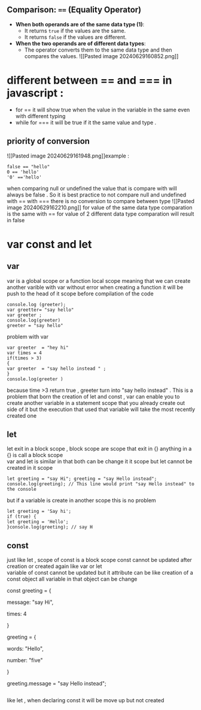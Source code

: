 
## Comparison: `==` (Equality Operator)

- **When both operands are of the same data type (1)**:
    - It returns `true` if the values are the same.
    - It returns `false` if the values are different.
- **When the two operands are of different data types**:
    - The operator converts them to the same data type and then compares the values.
![[Pasted image 20240629160852.png]]
# different between  == and === in javascript : 
- for  == it will show true when the value in the variable in the same even with different typing 
- while for === it will be true if it the same value and type . 
## priority of conversion 
![[Pasted image 20240629161948.png]]example : 
```
false == "hello" 
0 == 'hello' 
'0' =='hello'
```
when comparing null or undefined the value that is compare with will always be  false . So it is best practice to not compare null and undefined with == 
with === there is no conversion to compare between type 
![[Pasted image 20240629162210.png]] 
for value of the same data type comparation is the same with == 
for value of 2 different data type comparation will result in false 

# var const and let 
## var
var is a global scope or a function local scope 
meaning that we can create another varible with var without error
when creating a function it will be push to the head of it scope before compilation of the code  
```
console.log (greeter); 
var greetter= "say hello" 
var greeter ; 
console.log(greeter)
greeter = "say hello"
```
problem with var 
```
var greeter  = "hey hi"
var times = 4  
if(times > 3) 
{
var greeter  = "say hello instead " ; 
}
console.log(greeter )
```
because time >3 return true , greeter turn into "say hello instead" . This is a problem that born the creation of let and const , var can enable you to create another variable in a statement  scope  that you already create out side of it but the execution that used that variable will take the most recently created one 
## let 
let exit in a block scope , block scope are scope that exit in {} 
anything in a {} is call a block scope  
var and let is similar in that both  can be change it it scope but let cannot be created in it scope 

```
let greeting = "say Hi"; greeting = "say Hello instead"; 
console.log(greeting); // This line would print "say Hello instead" to the console
```

but if a variable is create in another scope this is no problem 

```
let greeting = 'Say hi';
if (true) {
let greeting = 'Hello';
}console.log(greeting); // say H
```

## const 
just like let , scope of const is a block scope 
const cannot be updated after creation  or created again like var or let  
variable of const cannot be updated but it attribute can be like creation of a const object all variable in that object can be change 

const greeting = {

  message: "say Hi",

  times: 4

}


greeting = {

  words: "Hello",

  number: "five"

} 



greeting.message = "say Hello instead";
```
``` 
like let , when declaring const it will be move up but not created 
